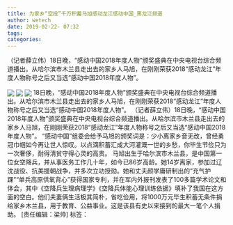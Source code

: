 ```yaml
---
title: 为家乡“空投”千万积蓄马旭感动龙江感动中国_黑龙江频道
author: wetech
date: 2019-02-22- 07:32
tags: 
categories: 
---
```

（记者薛立伟）18日晚，“感动中国2018年度人物”颁奖盛典在中央电视台综合频道播出。从哈尔滨市木兰县走出去的家乡人马旭，在刚刚荣获2018“感动龙江”年度人物称号之后又当选“感动中国2018年度人物”。
<!-- more -->
                
<img align="center" border="0" src="http://p3.ifengimg.com/fck/2019_08/e40c4dc7f7c20e0_w627_h461.jpg" />
                
<img align="center" border="0" src="http://p3.ifengimg.com/fck/2019_08/34b850bf310c9ff_w643_h456.jpg" />
            
<img align="center" border="0" src="http://p2.ifengimg.com/a/2016/0810/204c433878d5cf9size1_w16_h16.png" />
18日晚，“感动中国2018年度人物”颁奖盛典在中央电视台综合频道播出。从哈尔滨市木兰县走出去的家乡人马旭，在刚刚荣获2018“感动龙江”年度人物称号之后又当选“感动中国2018年度人物”。
（记者薛立伟）18日晚，“感动中国2018年度人物”颁奖盛典在中央电视台综合频道播出。从哈尔滨市木兰县走出去的家乡人马旭，在刚刚荣获2018“感动龙江”年度人物称号之后又当选“感动中国2018年度人物”。
“感动中国”组委会给予马旭的颁奖词是：少小离家乡音无改，曾经勇冠巾帼如今再让世人惊叹。以点滴积蓄汇成大河灌溉一世的乡愁，你毕生节俭只为一次奢侈，耐得清贫守得心灵的高贵。
马旭出生于哈尔滨市木兰县，是中国第一位女空降兵，并从事医务工作几十年，如今已86岁高龄。她14岁离家，参加过辽沈战役、抗美援朝战争，并多次立功授勋。她和丈夫颜学庸研制出的“充气护踝”“单兵高原供氧背心”获得国家专利，并在军内外报刊发表了100多篇学术论文和体会，其中《空降兵生理病理学》《空降兵体能心理训练依据》填补了我国在这方面的空白。他们夫妻俩生活极其简朴，省吃俭用，将1000万元毕生积蓄无条件捐给家乡木兰县，用于教育、公益事业。这是该县有史以来接到的最大一笔个人捐助。
[责任编辑：梁帅]
标签：
 
             
